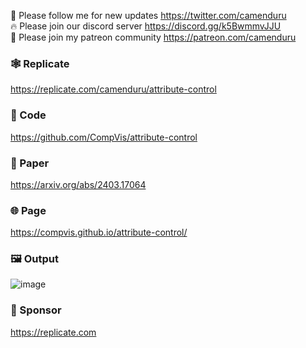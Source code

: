 🐣 Please follow me for new updates https://twitter.com/camenduru <br />
🔥 Please join our discord server https://discord.gg/k5BwmmvJJU <br />
🥳 Please join my patreon community https://patreon.com/camenduru <br />

### 🕸 Replicate
https://replicate.com/camenduru/attribute-control

### 🧬 Code
https://github.com/CompVis/attribute-control

### 📄 Paper
https://arxiv.org/abs/2403.17064

### 🌐 Page
https://compvis.github.io/attribute-control/

### 🖼 Output
![image](https://github.com/camenduru/attribute-control-replicate/assets/54370274/e32c771e-7827-4155-939e-1c7ee0a57662)

### 🏢 Sponsor
https://replicate.com
